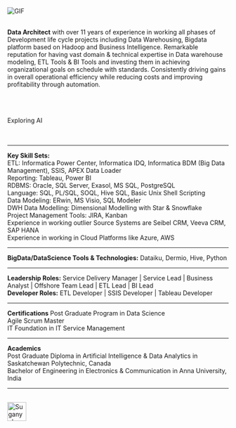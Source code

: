 
<img align="left" alt="GIF" src="https://user-images.githubusercontent.com/103459693/196075984-ef8aa13e-06fb-4f82-9f0b-409a279ef2f1.gif" />
<br />
<br />

<p class="text-center">
  
**Data Architect** with over 11 years of experience in working all phases of Development life cycle projects including Data Warehousing, Bigdata platform based on Hadoop and Business Intelligence. Remarkable reputation for having vast domain & technical expertise in Data warehouse modeling, ETL Tools & BI Tools and investing them in achieving organizational goals on schedule with standards. Consistently driving gains in overall operational efficiency while reducing costs and improving profitability through automation.
</p>
<br />
<br />
<br />
Exploring AI
<br />
<br />
<br />

***
**Key Skill Sets:**  
ETL: Informatica Power Center, Informatica IDQ, Informatica BDM (Big Data Management), SSIS, APEX Data Loader  
Reporting: Tableau, Power BI  
RDBMS: Oracle, SQL Server, Exasol, MS SQL, PostgreSQL  
Language: SQL, PL/SQL, SOQL, Hive SQL, Basic Unix Shell Scripting  
Data Modeling: ERwin, MS Visio, SQL Modeler  
DWH Data Modelling: Dimensional Modelling with Star & Snowflake  
Project Management Tools: JIRA, Kanban  
Experience in working outlier Source Systems are Seibel CRM, Veeva CRM, SAP HANA  
Experience in working in Cloud Platforms like Azure, AWS  
***
**BigData/DataScience Tools & Technologies:** Dataiku, Dermio, Hive, Python
***
**Leadership Roles:** Service Delivery Manager | Service Lead | Business Analyst | Offshore Team Lead | ETL Lead | BI Lead  
**Developer Roles:** ETL Developer | SSIS Developer | Tableau Developer
***
**Certifications**
Post Graduate Program in Data Science  
Agile Scrum Master  
IT Foundation in IT Service Management  
***
**Academics**  
Post Graduate Diploma in Artificial Intelligence & Data Analytics in Saskatchewan Polytechnic, Canada  
Bachelor of Engineering in Electronics & Communication in Anna University, India  
***

  
<br />

<a href="https://www.linkedin.com/in/suganya-arumugam-manickam-82811466/">
  <img align="left" alt="Suganya's LinkedIN" width="43px" src="https://user-images.githubusercontent.com/103459693/196082694-ee204f1e-f624-41f9-b6fc-13c265c3184e.jpeg" />
</a>
